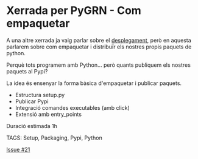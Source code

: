 # Xerrada per PyGRN - Com empaquetar


A una altre xerrada ja vaig parlar sobre el [desplegament](https://ecarreras.github.io/xerrada-pygrn-no-tot-es-programar/#24), però
en aquesta parlarem sobre com empaquetar i distribuḯr els nostres propis paquets de python.

Perquè tots programem amb Python... però quants publiquem els nostres paquets al Pypi?

La idea és ensenyar la forma bàsica d'empaquetar i publicar paquets.

- Estructura setup.py
- Publicar Pypi
- Integració comandes executables (amb click)
- Extensió amb entry_points


Duració estimada 1h

TAGS: Setup, Packaging, Pypi, Python

[Issue #21](https://github.com/pygrn/xerrades/issues/21)
